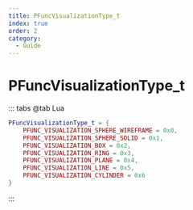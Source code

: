 ```yaml
---
title: PFuncVisualizationType_t
index: true
order: 2
category:
  - Guide
---
```


# PFuncVisualizationType_t
::: tabs
@tab Lua
```lua
PFuncVisualizationType_t = {
    PFUNC_VISUALIZATION_SPHERE_WIREFRAME = 0x0,
    PFUNC_VISUALIZATION_SPHERE_SOLID = 0x1,
    PFUNC_VISUALIZATION_BOX = 0x2,
    PFUNC_VISUALIZATION_RING = 0x3,
    PFUNC_VISUALIZATION_PLANE = 0x4,
    PFUNC_VISUALIZATION_LINE = 0x5,
    PFUNC_VISUALIZATION_CYLINDER = 0x6
}
```
:::